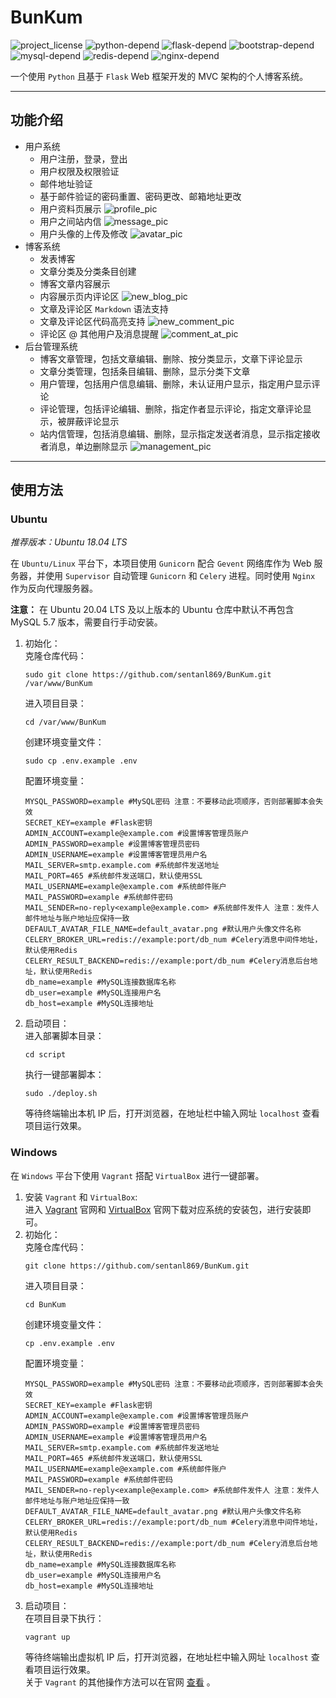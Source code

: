 # BunKum
![project_license](https://badgen.net/badge/License/GPL-3.0/green)
![python-depend](https://badgen.net/badge/Python/3.6.8+/blue)
![flask-depend](https://badgen.net/badge/Flask/1.1.1+/yellow)
![bootstrap-depend](https://badgen.net/badge/Bootstrap/3.3.7/red)
![mysql-depend](https://badgen.net/badge/MySQL/5.7/orange)
![redis-depend](https://badgen.net/badge/Redis/4.0.9+/cyan)
![nginx-depend](https://badgen.net/badge/Nginx/1.14.0+/purple)

一个使用 `Python` 且基于 `Flask` Web 框架开发的 MVC 架构的个人博客系统。
***
## 功能介绍
- 用户系统
    - 用户注册，登录，登出
    - 用户权限及权限验证
    - 邮件地址验证
    - 基于邮件验证的密码重置、密码更改、邮箱地址更改
    - 用户资料页展示
      ![profile_pic](/screenshot/profile.gif)
    - 用户之间站内信
      ![message_pic](/screenshot/message.gif)
    - 用户头像的上传及修改
      ![avatar_pic](/screenshot/avatar_upload.gif)
- 博客系统
    - 发表博客
    - 文章分类及分类条目创建
    - 博客文章内容展示
    - 内容展示页内评论区
      ![new_blog_pic](/screenshot/new_blog.gif)
    - 文章及评论区 `Markdown` 语法支持
    - 文章及评论区代码高亮支持
      ![new_comment_pic](/screenshot/new_comment.gif)
    - 评论区 @ 其他用户及消息提醒
      ![comment_at_pic](/screenshot/comment_at.gif)
- 后台管理系统
    - 博客文章管理，包括文章编辑、删除、按分类显示，文章下评论显示
    - 文章分类管理，包括条目编辑、删除，显示分类下文章
    - 用户管理，包括用户信息编辑、删除，未认证用户显示，指定用户显示评论
    - 评论管理，包括评论编辑、删除，指定作者显示评论，指定文章评论显示，被屏蔽评论显示
    - 站内信管理，包括消息编辑、删除，显示指定发送者消息，显示指定接收者消息，单边删除显示
      ![management_pic](/screenshot/management.gif)
***
## 使用方法
### Ubuntu
*推荐版本：Ubuntu 18.04 LTS*  

在 `Ubuntu/Linux` 平台下，本项目使用 `Gunicorn` 配合 `Gevent` 网络库作为 Web 服务器，并使用 `Supervisor` 自动管理 `Gunicorn` 和 `Celery` 进程。同时使用 `Nginx` 作为反向代理服务器。  

**注意：** 在 Ubuntu 20.04 LTS 及以上版本的 Ubuntu 仓库中默认不再包含 MySQL 5.7 版本，需要自行手动安装。  
1. 初始化：  
    克隆仓库代码：  
    ```shell
    sudo git clone https://github.com/sentanl869/BunKum.git /var/www/BunKum
    ```
    进入项目目录：
    ```shell
    cd /var/www/BunKum
    ```
    创建环境变量文件：  
    ```shell
    sudo cp .env.example .env
    ```
    配置环境变量：
    ```dotenv
    MYSQL_PASSWORD=example #MySQL密码 注意：不要移动此项顺序，否则部署脚本会失效
    SECRET_KEY=example #Flask密钥
    ADMIN_ACCOUNT=example@example.com #设置博客管理员账户
    ADMIN_PASSWORD=example #设置博客管理员密码
    ADMIN_USERNAME=example #设置博客管理员用户名
    MAIL_SERVER=smtp.example.com #系统邮件发送地址
    MAIL_PORT=465 #系统邮件发送端口，默认使用SSL
    MAIL_USERNAME=example@example.com #系统邮件账户
    MAIL_PASSWORD=example #系统邮件密码
    MAIL_SENDER=no-reply<example@example.com> #系统邮件发件人 注意：发件人邮件地址与账户地址应保持一致
    DEFAULT_AVATAR_FILE_NAME=default_avatar.png #默认用户头像文件名称
    CELERY_BROKER_URL=redis://example:port/db_num #Celery消息中间件地址，默认使用Redis
    CELERY_RESULT_BACKEND=redis://example:port/db_num #Celery消息后台地址，默认使用Redis
    db_name=example #MySQL连接数据库名称
    db_user=example #MySQL连接用户名
    db_host=example #MySQL连接地址
    ```
2. 启动项目：  
    进入部署脚本目录：
    ```shell
    cd script
    ```
    执行一键部署脚本：
    ```shell
    sudo ./deploy.sh
    ```
    等待终端输出本机 IP 后，打开浏览器，在地址栏中输入网址 `localhost` 查看项目运行效果。
### Windows
在 `Windows` 平台下使用 `Vagrant` 搭配 `VirtualBox` 进行一键部署。
1. 安装 `Vagrant` 和 `VirtualBox`:  
    进入 [Vagrant](https://www.vagrantup.com/downloads.html) 官网和 [VirtualBox](https://www.virtualbox.org/wiki/Downloads) 官网下载对应系统的安装包，进行安装即可。
2. 初始化：  
    克隆仓库代码：  
    ```shell
    git clone https://github.com/sentanl869/BunKum.git
    ```
    进入项目目录：
    ```shell
    cd BunKum
    ```
    创建环境变量文件：  
    ```shell
    cp .env.example .env
    ```
    配置环境变量：
    ```dotenv
    MYSQL_PASSWORD=example #MySQL密码 注意：不要移动此项顺序，否则部署脚本会失效
    SECRET_KEY=example #Flask密钥
    ADMIN_ACCOUNT=example@example.com #设置博客管理员账户
    ADMIN_PASSWORD=example #设置博客管理员密码
    ADMIN_USERNAME=example #设置博客管理员用户名
    MAIL_SERVER=smtp.example.com #系统邮件发送地址
    MAIL_PORT=465 #系统邮件发送端口，默认使用SSL
    MAIL_USERNAME=example@example.com #系统邮件账户
    MAIL_PASSWORD=example #系统邮件密码
    MAIL_SENDER=no-reply<example@example.com> #系统邮件发件人 注意：发件人邮件地址与账户地址应保持一致
    DEFAULT_AVATAR_FILE_NAME=default_avatar.png #默认用户头像文件名称
    CELERY_BROKER_URL=redis://example:port/db_num #Celery消息中间件地址，默认使用Redis
    CELERY_RESULT_BACKEND=redis://example:port/db_num #Celery消息后台地址，默认使用Redis
    db_name=example #MySQL连接数据库名称
    db_user=example #MySQL连接用户名
    db_host=example #MySQL连接地址
    ```
3. 启动项目：  
    在项目目录下执行：
    ```shell
    vagrant up
    ```
    等待终端输出虚拟机 IP 后，打开浏览器，在地址栏中输入网址 `localhost` 查看项目运行效果。  
    关于 `Vagrant` 的其他操作方法可以在官网 [查看](https://www.vagrantup.com/docs/cli) 。  